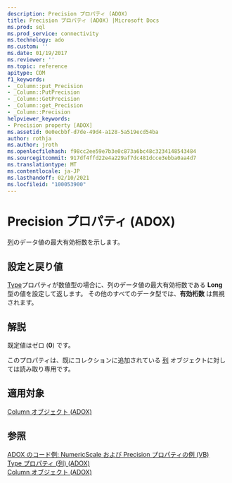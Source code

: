 ```yaml
---
description: Precision プロパティ (ADOX)
title: Precision プロパティ (ADOX) |Microsoft Docs
ms.prod: sql
ms.prod_service: connectivity
ms.technology: ado
ms.custom: ''
ms.date: 01/19/2017
ms.reviewer: ''
ms.topic: reference
apitype: COM
f1_keywords:
- _Column::put_Precision
- _Column::PutPrecision
- _Column::GetPrecision
- _Column::get_Precision
- _Column::Precision
helpviewer_keywords:
- Precision property [ADOX]
ms.assetid: 0e0ecbbf-d7de-49d4-a128-5a519ecd54ba
author: rothja
ms.author: jroth
ms.openlocfilehash: f98cc2ee59e7b3e0c873a6bc48c3234148543484
ms.sourcegitcommit: 917df4ffd22e4a229af7dc481dcce3ebba0aa4d7
ms.translationtype: MT
ms.contentlocale: ja-JP
ms.lasthandoff: 02/10/2021
ms.locfileid: "100053900"
---
```

# <a name="precision-property-adox"></a>Precision プロパティ (ADOX)
[列](./column-object-adox.md)のデータ値の最大有効桁数を示します。  
  
## <a name="settings-and-return-values"></a>設定と戻り値  
 [Type](./type-property-column-adox.md)プロパティが数値型の場合に、列のデータ値の最大有効桁数である **Long** 型の値を設定して返します。 その他のすべてのデータ型では、**有効桁数** は無視されます。  
  
## <a name="remarks"></a>解説  
 既定値はゼロ (**0**) です。  
  
 このプロパティは、既にコレクションに追加されている [列](./column-object-adox.md) オブジェクトに対しては読み取り専用です。  
  
## <a name="applies-to"></a>適用対象  
 [Column オブジェクト (ADOX)](./column-object-adox.md)  
  
## <a name="see-also"></a>参照  
 [ADOX のコード例: NumericScale および Precision プロパティの例 (VB)](./adox-code-example-numericscale-and-precision-properties-example-vb.md)   
 [Type プロパティ (列) (ADOX)](./type-property-column-adox.md)   
 [Column オブジェクト (ADOX)](./column-object-adox.md)